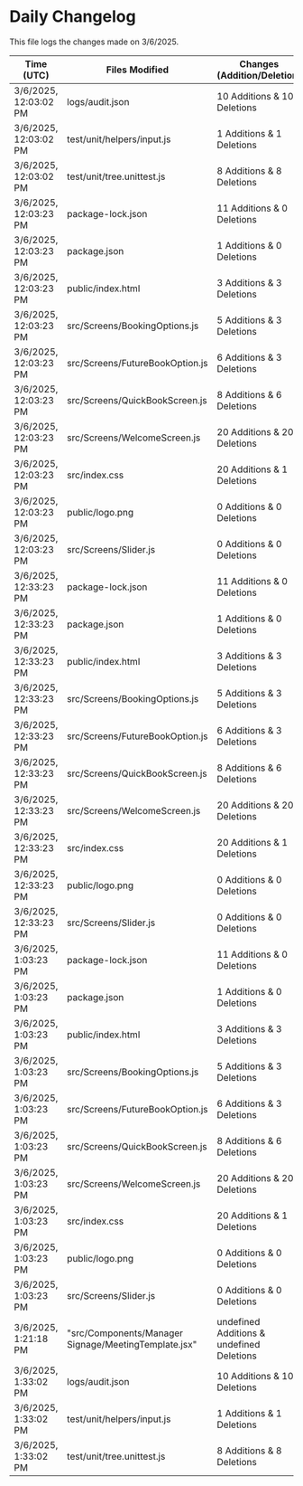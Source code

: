 # Daily Changelog

This file logs the changes made on 3/6/2025.

| Time (UTC)             | Files Modified                    | Changes (Addition/Deletion) |
|------------------------|-----------------------------------|-----------------------------|
| 3/6/2025, 12:03:02 PM | logs/audit.json | 10 Additions & 10 Deletions |
| 3/6/2025, 12:03:02 PM | test/unit/helpers/input.js | 1 Additions & 1 Deletions |
| 3/6/2025, 12:03:02 PM | test/unit/tree.unittest.js | 8 Additions & 8 Deletions |
| 3/6/2025, 12:03:23 PM | package-lock.json | 11 Additions & 0 Deletions|
| 3/6/2025, 12:03:23 PM | package.json | 1 Additions & 0 Deletions|
| 3/6/2025, 12:03:23 PM | public/index.html | 3 Additions & 3 Deletions|
| 3/6/2025, 12:03:23 PM | src/Screens/BookingOptions.js | 5 Additions & 3 Deletions|
| 3/6/2025, 12:03:23 PM | src/Screens/FutureBookOption.js | 6 Additions & 3 Deletions|
| 3/6/2025, 12:03:23 PM | src/Screens/QuickBookScreen.js | 8 Additions & 6 Deletions|
| 3/6/2025, 12:03:23 PM | src/Screens/WelcomeScreen.js | 20 Additions & 20 Deletions|
| 3/6/2025, 12:03:23 PM | src/index.css | 20 Additions & 1 Deletions|
| 3/6/2025, 12:03:23 PM | public/logo.png | 0 Additions & 0 Deletions|
| 3/6/2025, 12:03:23 PM | src/Screens/Slider.js | 0 Additions & 0 Deletions|
| 3/6/2025, 12:33:23 PM | package-lock.json | 11 Additions & 0 Deletions|
| 3/6/2025, 12:33:23 PM | package.json | 1 Additions & 0 Deletions|
| 3/6/2025, 12:33:23 PM | public/index.html | 3 Additions & 3 Deletions|
| 3/6/2025, 12:33:23 PM | src/Screens/BookingOptions.js | 5 Additions & 3 Deletions|
| 3/6/2025, 12:33:23 PM | src/Screens/FutureBookOption.js | 6 Additions & 3 Deletions|
| 3/6/2025, 12:33:23 PM | src/Screens/QuickBookScreen.js | 8 Additions & 6 Deletions|
| 3/6/2025, 12:33:23 PM | src/Screens/WelcomeScreen.js | 20 Additions & 20 Deletions|
| 3/6/2025, 12:33:23 PM | src/index.css | 20 Additions & 1 Deletions|
| 3/6/2025, 12:33:23 PM | public/logo.png | 0 Additions & 0 Deletions|
| 3/6/2025, 12:33:23 PM | src/Screens/Slider.js | 0 Additions & 0 Deletions|
| 3/6/2025, 1:03:23 PM | package-lock.json | 11 Additions & 0 Deletions|
| 3/6/2025, 1:03:23 PM | package.json | 1 Additions & 0 Deletions|
| 3/6/2025, 1:03:23 PM | public/index.html | 3 Additions & 3 Deletions|
| 3/6/2025, 1:03:23 PM | src/Screens/BookingOptions.js | 5 Additions & 3 Deletions|
| 3/6/2025, 1:03:23 PM | src/Screens/FutureBookOption.js | 6 Additions & 3 Deletions|
| 3/6/2025, 1:03:23 PM | src/Screens/QuickBookScreen.js | 8 Additions & 6 Deletions|
| 3/6/2025, 1:03:23 PM | src/Screens/WelcomeScreen.js | 20 Additions & 20 Deletions|
| 3/6/2025, 1:03:23 PM | src/index.css | 20 Additions & 1 Deletions|
| 3/6/2025, 1:03:23 PM | public/logo.png | 0 Additions & 0 Deletions|
| 3/6/2025, 1:03:23 PM | src/Screens/Slider.js | 0 Additions & 0 Deletions|
| 3/6/2025, 1:21:18 PM | "src/Components/Manager Signage/MeetingTemplate.jsx" | undefined Additions & undefined Deletions|
| 3/6/2025, 1:33:02 PM | logs/audit.json | 10 Additions & 10 Deletions|
| 3/6/2025, 1:33:02 PM | test/unit/helpers/input.js | 1 Additions & 1 Deletions|
| 3/6/2025, 1:33:02 PM | test/unit/tree.unittest.js | 8 Additions & 8 Deletions|

